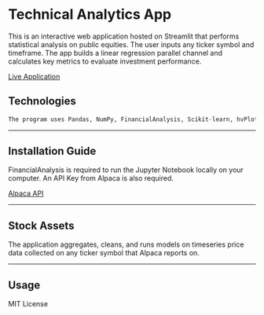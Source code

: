 # Technical Analytics App

This is an interactive web application hosted on Streamlit that performs statistical analysis on public equities. The user inputs any ticker symbol and timeframe. The app builds a linear regression parallel channel and calculates key metrics to evaluate investment performance.

[Live Application](https://share.streamlit.io/pac1226/stock-analytics-app/main/stocks-ml.py)


## Technologies

```python
The program uses Pandas, NumPy, FinancialAnalysis, Scikit-learn, hvPlot, Matplotlib, and sevaral custom built functions. 
```
---

## Installation Guide

FinancialAnalysis is required to run the Jupyter Notebook locally on your computer. An API Key from Alpaca is also required.

[Alpaca API](https://alpaca.markets/datb)

---

## Stock Assets

The application aggregates, cleans, and runs models on timeseries price data collected on any ticker symbol that Alpaca reports on.

---

## Usage

MIT License
